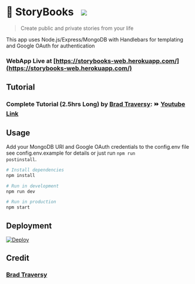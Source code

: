 # 📖 StoryBooks &nbsp; ![](https://img.shields.io/github/deployments/iampavangandhi/Storybooks/storybooks-web?color=2648ff&style=flat-square)

> Create public and private stories from your life

This app uses Node.js/Express/MongoDB with Handlebars for templating and Google OAuth for authentication

### WebApp Live at [https://storybooks-web.herokuapp.com/](https://storybooks-web.herokuapp.com/)

## Tutorial

### Complete Tutorial (2.5hrs Long) by [Brad Traversy](https://github.com/bradtraversy): ⏩ [**Youtube Link**](https://youtu.be/SBvmnHTQIPY)

## Usage

Add your MongoDB URI and Google OAuth credentials to the config.env file see config.env.example for details or just run <code>npm run postinstall</code>.

```sh
# Install dependencies
npm install

# Run in development
npm run dev

# Run in production
npm start
```

## Deployment

[![Deploy](https://www.herokucdn.com/deploy/button.svg)](https://heroku.com/deploy)

## Credit

### [Brad Traversy](https://github.com/bradtraversy)
